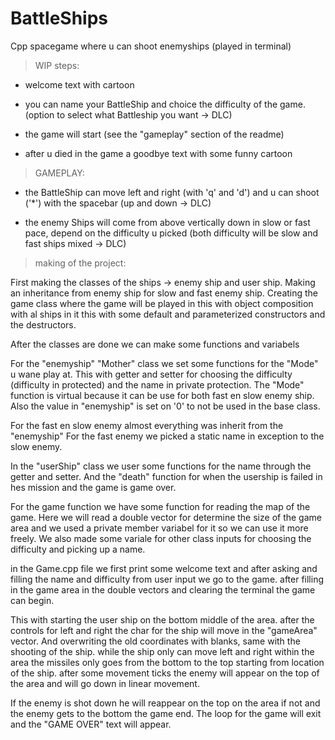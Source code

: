 # BattleShips
Cpp spacegame where u can shoot enemyships (played in terminal)

>WIP steps:

- welcome text with cartoon

- you can name your BattleShip and choice the difficulty of the game.
(option to select what Battleship you want -> DLC)

- the game will start 
(see the "gameplay" section of the readme)

- after u died in the game a goodbye text with some funny cartoon

>GAMEPLAY:

- the BattleShip can move left and right (with 'q' and 'd')
and u can shoot ('*') with the spacebar
(up and down -> DLC)

- the enemy Ships will come from above vertically down in slow or fast pace, depend on the difficulty u picked
(both difficulty will be slow and fast ships mixed -> DLC)

>making of the project:

First making the classes of the ships -> enemy ship and user ship.
Making an inheritance from enemy ship for slow and fast enemy ship.
Creating the game class where the game will be played in this with object composition with al ships in it
this with some default and parameterized constructors and the destructors.

After the classes are done we can make some functions and variabels

For the "enemyship" "Mother" class we set some functions for the "Mode" u wane play at.
This with getter and setter for choosing the difficulty (difficulty in protected)
and the name in private protection.
The "Mode" function is virtual because it can be use for both fast en slow enemy ship.
Also the value in "enemyship" is set on '0' to not be used in the base class.

For the fast en slow enemy almost everything was inherit from the "enemyship"
For the fast enemy we picked a static name in exception to the slow enemy.

In the "userShip" class we user some functions for the name through the getter and setter.
And the "death" function for when the usership is failed in hes mission and the game is game over.

For the game function we have some function for reading the map of the game.
Here we will read a double vector for determine the size of the game area
and we used a private member variabel for it so we can use it more freely.
We also made some variale for other class inputs for choosing the difficulty and picking up a name.

in the Game.cpp file we first print some welcome text and after asking and filling the name and difficulty from user input we go to the game.
after filling in the game area in the double vectors and clearing the terminal the game can begin.

This with starting the user ship on the bottom middle of the area.
after the controls for left and right the char for the ship will move in the "gameArea" vector.
And overwriting the old coordinates with blanks, same with the shooting of the ship.
while the ship only can move left and right within the area the missiles only goes from the bottom to the top starting from location of the ship.
after some movement ticks the enemy will appear on the top of the area and will go down in linear movement.

If the enemy is shot down he will reappear on the top on the area if not and the enemy gets to the bottom the game end.
The loop for the game will exit and the "GAME OVER" text will appear.







